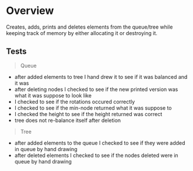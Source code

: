 # Overview

Creates, adds, prints and deletes elements from the queue/tree while keeping track of memory by either allocating it or destroying it.

## Tests

> Queue

- after added elements to tree I hand drew it to see if it was balanced and it was
- after deleting nodes I checked to see if the new printed version was what it was suppose to look like
- I checked to see if the rotations occured correctly
- I checked to see if the min-node returned what it was suppose to
- I checked the height to see if the height returned was correct
- tree does not re-balance itself after deletion

> Tree

- after added elements to the queue I checked to see if they were added in queue by hand drawing
- after deleted elements I checked to see if the nodes deleted were in queue by hand drawing
